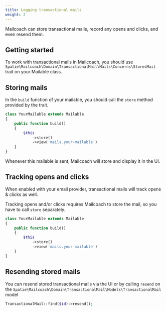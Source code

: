 ```yaml
---
title: Logging transactional mails
weight: 2
---
```


Mailcoach can store transactional mails, record any opens and clicks, and even resend them.


## Getting started

To work with transactional mails in Mailcoach, you should use
 `Spatie\Mailcoach\Domain\TransactionalMail\Mails\Concerns\StoresMail` trait on your Mailable class.

## Storing mails

In the 
 `build` function of your mailable, you should call the `store` method provided by the trait.

```php
class YourMailable extends Mailable
{
    public function build()
    {
        $this
            ->store()
            ->view('mails.your-mailable')
    }
}
```

Whenever this mailable is sent, Mailcoach will store and display it in the UI.

## Tracking opens and clicks

When enabled with your email provider, transactional mails will track opens & clicks as well.

Tracking opens and/or clicks requires Mailcoach to store the mail, so you have to call `store` separately.

```php
class YourMailable extends Mailable
{
    public function build()
    {
        $this
            ->store()
            ->view('mails.your-mailable')
    }
}
```


## Resending stored mails

You can resend stored transactional mails via the UI or by calling `resend` on the `Spatie\Mailcoach\Domain\TransactionalMail\Models\TransactionalMail` model

```php
TransactionalMail::find($id)->resend();
```
